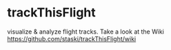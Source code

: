 # trackThisFlight
visualize &amp; analyze flight tracks. Take a look at the Wiki https://github.com/staski/trackThisFlight/wiki
